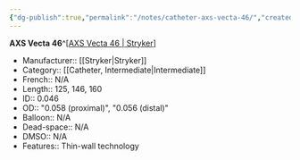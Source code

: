 ```yaml
---
{"dg-publish":true,"permalink":"/notes/catheter-axs-vecta-46/","created":"2023-11-15T16:49:07.643-08:00","updated":"2023-11-15T17:42:26.638-08:00"}
---
```


**AXS Vecta 46**^[[AXS Vecta 46 | Stryker](https://www.stryker.com/us/en/neurovascular/products/axs-vecta-46.html)]

- Manufacturer:: [[Stryker\|Stryker]]
- Category:: [[Catheter, Intermediate\|Intermediate]]
- French:: N/A
- Length:: 125, 146, 160
- ID:: 0.046
- OD:: "0.058 (proximal)", "0.056 (distal)"
- Balloon:: N/A
- Dead-space:: N/A
- DMSO:: N/A
- Features:: Thin-wall technology
